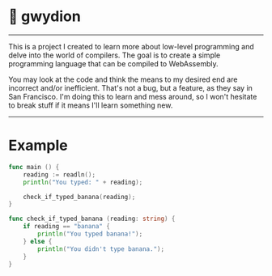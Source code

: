 # 🐉 gwydion

---

This is a project I created to learn more about low-level programming and delve into the world of compilers. The goal is to create a simple programming language that can be compiled to WebAssembly.

You may look at the code and think the means to my desired end are incorrect and/or inefficient. That's not a bug, but a feature, as they say in San Francisco. I'm doing this to learn and mess around, so I won't hesitate to break stuff if it means I'll learn something new.

---

# Example

```go
func main () {
    reading := readln();
    println("You typed: " + reading);

    check_if_typed_banana(reading);
}

func check_if_typed_banana (reading: string) {
    if reading == "banana" {
        println("You typed banana!");
    } else {
        println("You didn't type banana.");
    }
}
```